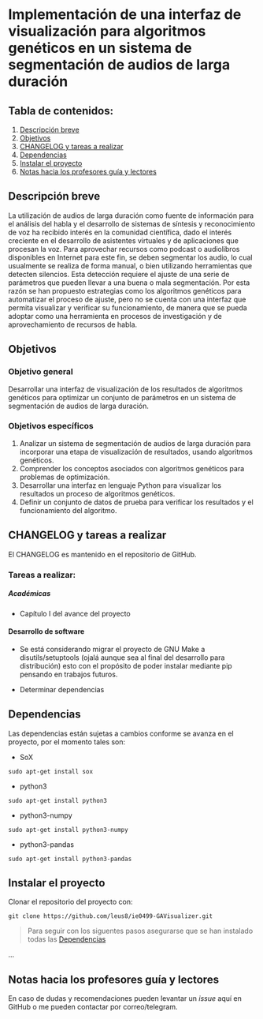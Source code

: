 # Implementación de una interfaz de visualización para algoritmos genéticos en un sistema de segmentación de audios de larga duración

## Tabla de contenidos:

1. [Descripción breve](#descBreve)
2. [Objetivos](#objetivos)
3. [CHANGELOG y tareas a realizar](#changelog)
4. [Dependencias](#dependencies)
5. [Instalar el proyecto](#install)
6. [Notas hacia los profesores guía y lectores](#avisos)

## Descripción breve  <a name="descBreve"></a>

La utilización de audios de larga duración como fuente de información para el análisis del habla y el desarrollo de sistemas de síntesis y reconocimiento de voz ha recibido interés en la comunidad científica, dado el interés creciente en el desarrollo de asistentes virtuales y de aplicaciones que procesan la voz. Para aprovechar recursos como podcast o audiolibros disponibles en Internet para este fin, se deben segmentar los audio, lo cual usualmente se realiza de forma manual, o bien utilizando herramientas que detecten silencios. Esta detección requiere el ajuste de una serie de parámetros que pueden llevar a una buena o mala segmentación. Por esta razón se han propuesto estrategias como los algoritmos genéticos para automatizar el proceso de ajuste, pero no se cuenta con una interfaz que permita visualizar y verificar su funcionamiento, de manera que se pueda adoptar como una herramienta en procesos de investigación y de aprovechamiento de recursos de habla.

## Objetivos <a name="objetivos"></a>

### Objetivo general

Desarrollar una interfaz de visualización de los resultados de algoritmos genéticos para optimizar un conjunto de parámetros en un sistema de segmentación de audios de larga duración.

### Objetivos específicos

1. Analizar un sistema de segmentación de audios de larga duración para incorporar una etapa de visualización de resultados, usando algoritmos genéticos.
2. Comprender los conceptos asociados con algoritmos genéticos para problemas de optimización.
3. Desarrollar una interfaz en lenguaje Python para visualizar los resultados un proceso de algoritmos genéticos.
4. Definir un conjunto de datos de prueba para verificar los resultados y el funcionamiento del algoritmo.

## CHANGELOG y tareas a realizar <a name="changelog"></a>

El CHANGELOG es mantenido en el repositorio de GitHub.

### Tareas a realizar:

##### Académicas

* Capítulo I del avance del proyecto

#### Desarrollo de software

* Se está considerando migrar el proyecto de GNU Make a disutils/setuptools (ojalá aunque sea al final del desarrollo para distribución) esto con el propósito de poder instalar mediante pip pensando en trabajos futuros.

* Determinar dependencias

## Dependencias <a name="dependencies"></a>

Las dependencias están sujetas a cambios conforme se avanza en el proyecto, por el momento tales son:

- SoX
```
sudo apt-get install sox
```
- python3
```
sudo apt-get install python3
```
- python3-numpy
```
sudo apt-get install python3-numpy
```
- python3-pandas
```
sudo apt-get install python3-pandas
```

## Instalar el proyecto <a name="install"></a>

Clonar el repositorio del proyecto con:

```
git clone https://github.com/leus8/ie0499-GAVisualizer.git
```

> Para seguir con los siguentes pasos asegurarse que se han instalado todas las [Dependencias](#dependencies)

...

## Notas hacia los profesores guía y lectores <a name="avisos"></a>

En caso de dudas y recomendaciones pueden levantar un *issue* aquí en GitHub o me pueden contactar por correo/telegram.
